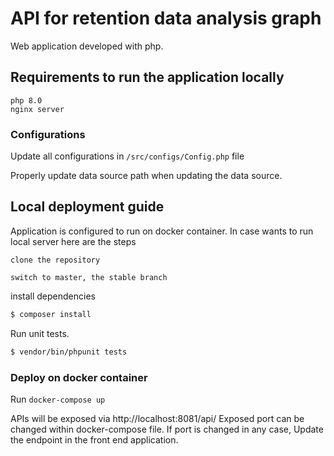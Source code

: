 # API for retention data analysis graph

Web application developed with php.

## Requirements to run the application locally

```
php 8.0
nginx server 
```

### Configurations
Update all configurations in ``` /src/configs/Config.php ``` file

Properly update data source path when updating the data source.

## Local deployment guide
Application is configured to run on docker container. 
In case wants to run local server 
here are the steps

```clone the repository```

```switch to master, the stable branch```

install dependencies
```bash
$ composer install
```

Run unit tests.

```bash
$ vendor/bin/phpunit tests
```

### Deploy on docker container

Run ```docker-compose up ```

APIs will be exposed via http://localhost:8081/api/
Exposed port can be changed within docker-compose file. 
If port is changed in any case, Update the endpoint in the front end application.
